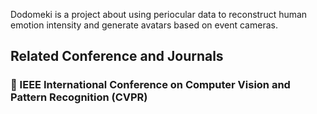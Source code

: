 Dodomeki is a project about using periocular data to reconstruct human emotion intensity and generate avatars based on event cameras.

## Related Conference and Journals
### :small_orange_diamond: IEEE International Conference on Computer Vision and Pattern Recognition (CVPR)
